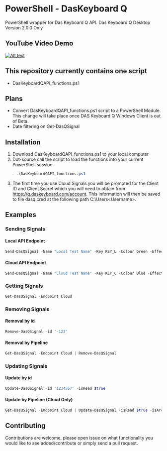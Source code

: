 # PowerShell - DasKeyboard Q
PowerShell wrapper for Das Keyboard Q API. Das Keyboard Q Desktop Version 2.0.0 Only

## YouTube Video Demo
[![Alt text](https://img.youtube.com/vi/uPwfrKJk3NI/0.jpg)](https://www.youtube.com/watch?v=uPwfrKJk3NI)

## This repository currently contains one script
*	DasKeyboardQAPI_functions.ps1

## Plans
* Convert DasKeyboardQAPI_functions.ps1 script to a PowerShell Module. This change will take place once DAS Keyboard Q Windows Client is out of Beta.
* Date filtering on Get-DasQSignal

## Installation
1. Download DasKeyboardQAPI_functions.ps1 to your local computer
2. Dot-source call the script to load the functions into your current PowerShell session
 ```powershell
	. .\DasKeyboardQAPI_functions.ps1
```
3. The first time you use Cloud Signals you will be prompted for the Client ID and Client Secret which you will need to obtain from https://q.daskeyboard.com/account. This information will then be saved to file dasq.cred at the following path C:\Users\<Username>\.

## Examples
### Sending Signals
#### Local API Endpoint
 ```powershell
Send-DasQSignal -Name "Local Test Name" -Key KEY_L -Colour Green -Effect BLINK -Message "Local Test Message" -Endpoint Local
```
#### Cloud API Endpoint
 ```powershell
Send-DasQSignal -Name "Cloud Test Name" -Key KEY_C -Colour Blue -Effect BLINK -Message "Cloud Test Message" -Endpoint Cloud
```
### Getting Signals
 ```powershell
Get-DasQSignal -Endpoint Cloud
```
### Removing Signals
#### Removal by id
 ```powershell
Remove-DasQSignal -id '-123'
```
#### Removal by Pipeline
 ```powershell
Get-DasQSignal -Endpoint Cloud | Remove-DasQSignal
```
### Updating Signals
#### Update by id
 ```powershell
Update-DasQSignal -id '1234567' -isRead $true 
```
#### Update by Pipeline (Cloud Only)
 ```powershell
Get-DasQSignal -Endpoint Cloud | Update-DasQSignal -isRead $true -isArchived $true -isMuted $true
```

## Contributing
Contributions are welcome, please open issue on what functionality you would like to see added/contribute or simply send a pull request.
